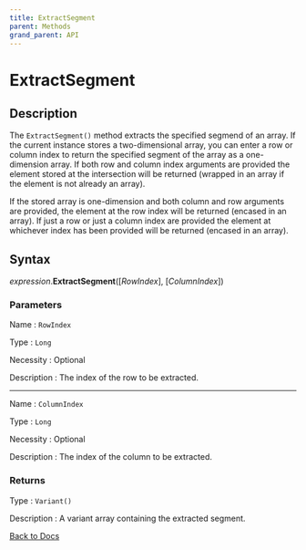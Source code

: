 ```yaml
---
title: ExtractSegment
parent: Methods
grand_parent: API
---
```


# ExtractSegment

## Description
The `ExtractSegment()` method extracts the specified segmend of an array. If the current instance stores a two-dimensional array, you can enter a row or column index to return the specified segment of the array as a one-dimension array. If both row and column index arguments are provided the element stored at the intersection will be returned (wrapped in an array if the element is not already an array). 

If the stored array is one-dimension and both column and row arguments are provided, the element at the row index will be returned (encased in an array). If just a row or just a column index are provided the element at whichever index has been provided will be returned (encased in an array).

## Syntax

*expression*.**ExtractSegment**([*RowIndex*], [*ColumnIndex*])

### Parameters

Name 
: `RowIndex`

Type
: `Long`

Necessity
: Optional

Description
: The index of the row to be extracted. 

---

Name 
: `ColumnIndex`

Type
: `Long`

Necessity
: Optional

Description
: The index of the column to be extracted. 

### Returns

Type
: `Variant()`

Description
: A variant array containing the extracted segment.


[Back to Docs](https://senipah.github.io/VBA-Better-Array/)